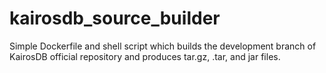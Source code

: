 # kairosdb_source_builder

Simple Dockerfile and shell script which builds the development branch of KairosDB official repository and produces tar.gz, .tar, and jar files. 
